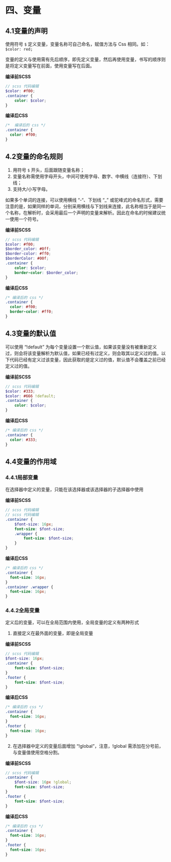 # 四、变量
## 4.1变量的声明

使用符号 `$` 定义变量，变量名称可自己命名，赋值方法与 Css 相同。如：`$color: red;`

变量的定义与使用需有先后顺序，即先定义变量，然后再使用变量，书写的顺序则是将定义变量写在前面，使用变量写在后面。

**编译前SCSS**

```scss
// scss 代码编辑
$color: #f00;
.container {
    color: $color;
}
```

**编译后CSS**

```css
/*  编译后的 css */
.container {
  color: #f00;
}
```

## 4.2变量的命名规则
1. 用符号 `$` 开头，后面跟随变量名称；
2. 变量名称需使用字母开头，中间可使用字母、数字、中横线（连接符）、下划线；
3. 支持大/小写字母。

如果多个单词的连接，可以使用横线 “-“、下划线 “_” 或驼峰式的命名形式，需要注意的是，如果同样的单词，分别采用横线与下划线来连接，此名称相当于是同一个名称，在解析时，会采用最后一个声明的变量来解析。因此在命名的时候建议统一使用一个符号。

**编译前SCSS**

```scss
// scss 代码编辑
$color: #f00;
$border_color: #0ff;
$border-color: #ff0;
$borderColor: #00f;
.container {
    color: $color;
    border-color: $border_color;
}
```

**编译后CSS**

```css
/* 编译后的 css */
.container {
  color: #f00;
  border-color: #ff0;
}
```


## 4.3变量的默认值
可以使用 “!default” 为每个变量设置一个默认值，如果该变量没有被重新定义过，则会将该变量解析为默认值，如果已经有过定义，则会取其以定义过的值。以下代码已经有定义过该变量，因此获取的是定义过的值，默认值不会覆盖之前已经定义过的值。

**编译前SCSS**

```scss
// scss 代码编辑
$color: #333;
$color: #666 !default;
.container {
    color: $color;
}
```

**编译后CSS**

```css
/* 编译后的 css */
.container {
  color: #333;
}
```

## 4.4变量的作用域
### 4.4.1局部变量
在选择器中定义的变量，只能在该选择器或该选择器的子选择器中使用

**编译前SCSS**

```scss
// scss 代码编辑
// scss 代码编辑
.container {
    $font-size: 16px;
    font-size: $font-size;
    .wrapper {
        font-size: $font-size;
    }
}
```

**编译后CSS**

```css
/* 编译后的 css */
.container {
  font-size: 16px;
}
.container .wrapper {
  font-size: 16px;
}
```

### 4.4.2全局变量
定义后的变量，可以在全局范围内使用，全局变量的定义有两种形式

1. 直接定义在最外面的变量，即是全局变量

**编译前SCSS**

```scss
// scss 代码编辑
$font-size: 16px;
.container {
    font-size: $font-size;
}
.footer {
    font-size: $font-size;
}
```

**编译后CSS**

```css
/* 编译后的 css */
.container {
  font-size: 16px;
}
.footer {
  font-size: 16px;
}
```


2. 在选择器中定义的变量后面增加 “!global”，注意，!global 需添加在分号前，与变量值使用空格分割。

**编译前SCSS**

```scss
// scss 代码编辑
.container {
    $font-size: 16px !global;
    font-size: $font-size;
}
.footer {
    font-size: $font-size;
}
```

**编译后CSS**

```css
/* 编译后的 css */
.container {
  font-size: 16px;
}
.footer {
  font-size: 16px;
}
```